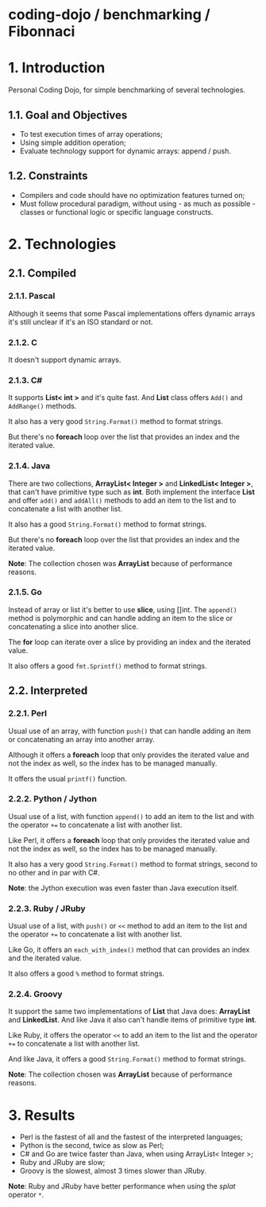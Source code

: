 coding-dojo / benchmarking / Fibonnaci
======================================

# 1. Introduction

Personal Coding Dojo, for simple benchmarking of several technologies.

## 1.1. Goal and Objectives

- To test execution times of array operations;
- Using simple addition operation;
- Evaluate technology support for dynamic arrays: append / push.

## 1.2. Constraints

- Compilers and code should have no optimization features turned on;
- Must follow procedural paradigm, without using - as much as possible - classes or functional logic or specific language constructs.

# 2. Technologies

## 2.1. Compiled

### 2.1.1. Pascal

Although it seems that some Pascal implementations offers dynamic arrays it's still unclear if it's an ISO standard or not.

### 2.1.2. C

It doesn't support dynamic arrays.

### 2.1.3. C#

It supports **List< int >** and it's quite fast. And **List** class offers ```Add()``` and ```AddRange()``` methods.

It also has a very good ```String.Format()``` method to format strings.

But there's no **foreach** loop over the list that provides an index and the iterated value.

### 2.1.4. Java

There are two collections, **ArrayList< Integer >** and **LinkedList< Integer >**, that can't have primitive type such as **int**. Both implement the interface **List** and offer ```add()``` and ```addAll()``` methods to add an item to the list and to concatenate a list with another list.

It also has a good ```String.Format()``` method to format strings.

But there's no **foreach** loop over the list that provides an index and the iterated value.

**Note**: The collection chosen was **ArrayList** because of performance reasons.

### 2.1.5. Go

Instead of array or list it's better to use **slice**, using []int. The ```append()``` method is polymorphic and can handle adding an item to the slice or concatenating a slice into another slice.

The **for** loop can iterate over a slice by providing an index and the iterated value.

It also offers a good ```fmt.Sprintf()``` method to format strings.

## 2.2. Interpreted

### 2.2.1. Perl

Usual use of an array, with function ```push()``` that can handle adding an item or concatenating an array into another array.

Although it offers a **foreach** loop that only provides the iterated value and not the index as well, so the index has to be managed manually.

It offers the usual ```printf()``` function.

### 2.2.2. Python / Jython

Usual use of a list, with function ```append()``` to add an item to the list and with the operator ```+=``` to concatenate a list with another list.

Like Perl, it offers a **foreach** loop that only provides the iterated value and not the index as well, so the index has to be managed manually.

It also has a very good ```String.Format()``` method to format strings, second to no other and in par with C#.

**Note**: the Jython execution was even faster than Java execution itself.

### 2.2.3. Ruby / JRuby

Usual use of a list, with ```push()``` or ```<<``` method to add an item to the list and the operator ```+=``` to concatenate a list with another list.

Like Go, it offers an ```each_with_index()``` method that can provides an index and the iterated value.

It also offers a good ```%``` method to format strings.

### 2.2.4. Groovy

It support the same two implementations of **List** that Java does: **ArrayList** and **LinkedList**. And like Java it also can't handle items of primitive type **int**.

Like Ruby, it offers the operator ```<<``` to add an item to the list and the operator ```+=``` to concatenate a list with another list.

And like Java, it offers a good ```String.Format()``` method to format strings.

**Note**: The collection chosen was **ArrayList** because of performance reasons.

# 3. Results

- Perl is the fastest of all and the fastest of the interpreted languages;
- Python is the second, twice as slow as Perl;
- C# and Go are twice faster than Java, when using ArrayList< Integer >;
- Ruby and JRuby are slow;
- Groovy is the slowest, almost 3 times slower than JRuby.

**Note**: Ruby and JRuby have better performance when using the _splat_ operator ```*```.
